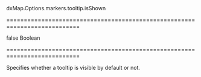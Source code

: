<!--id-->dxMap.Options.markers.tooltip.isShown<!--/id-->
===========================================================================
<!--default-->false<!--/default-->
<!--type-->Boolean<!--/type-->
===========================================================================

<!--shortDescription-->
Specifies whether a tooltip is visible by default or not.
<!--/shortDescription-->

<!--fullDescription-->

<!--/fullDescription-->